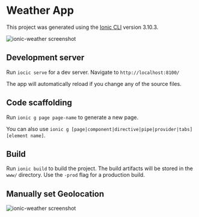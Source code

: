 # Weather App

This project was generated using the [Ionic CLI](https://ionicframework.com/docs/cli/) version 3.10.3.

![ionic-weather screenshot](https://github.com/Robinyo/ionic-weather/blob/master/ionic-weather.png)

## Development server

Run `iocic serve` for a dev server. Navigate to `http://localhost:8100/` 

The app will automatically reload if you change any of the source files.

## Code scaffolding

Run `ionic g page page-name` to generate a new page.

You can also use `ionic g [page|component|directive|pipe|provider|tabs] [element name]`.

## Build

Run `ionic build` to build the project. The build artifacts will be stored in the `www/` directory. Use the `-prod` flag for a production build.

## Manually set Geolocation

![ionic-weather screenshot](https://github.com/Robinyo/ionic-weather/blob/master/dev-tools-console-sensors.png)
